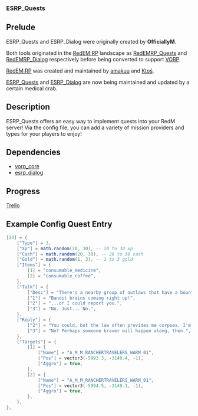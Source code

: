 ### ESRP_Quests
## Prelude
ESRP_Quests and ESRP_Dialog were originally created by **OfficiallyM**.

Both tools originated in the [RedEM:RP](https://github.com/RedEM-RP) landscape as [RedEMRP_Quests](https://github.com/RedEM-RP/redemrp_quests) and [RedEMRP_Dialog](https://github.com/RedEM-RP/redemrp_dialog) respectively before being converted to support [VORP](https://github.com/VORPCORE/VORP-Core).  

[RedEM:RP](https://github.com/RedEM-RP) was created and maintained by [amakuu](https://github.com/amakuu/) and [Ktoś](https://github.com/Ktos93/).

[ESRP_Quests](https://github.com/bythewood/esrp_quests) and [ESRP_Dialog](https://github.com/bythewood/esrp_dialog) are now being maintained and updated by a certain medical crab.  
## Description
ESRP_Quests offers an easy way to implement quests into your RedM server! Via the config file, you can add a variety of mission providers and types for your players to enjoy!
## Dependencies
- [vorp_core](https://github.com/VORPCORE/vorp-core-lua)
- [esrp_dialog](https://github.com/bythewood/esrp_dialog)
## Progress
[Trello](https://trello.com/c/PRHdadE4/17-quests)
## Example Config Quest Entry
```lua
[24] = {
	["Type"] = 3,
	["Xp"] = math.random(20, 30), -- 20 to 30 xp
	["Cash"] = math.random(20, 30), -- 20 to 30 cash
	["Gold"] = math.random(1, 3), -- 1 to 3 gold
	["Items"] = {
		[1] = "consumable_medicine",
		[2] = "consumable_coffee",
	},
	["Talk"] = {
		["Desc"] = "There's a nearby group of outlaws that have a bounty on their heads. I could use those heads for my experiment... I'll pay you double what the state is paying if you bring them to me, dead or alive.",
		["1"] = "Bandit brains coming right up!",
		["2"] = "...or I could report you.",
		["3"] = "No. Just... No.",
	},
	["Reply"] = {
		["2"] = "You could, but the law often provides me corpses. I'm just helping the system.",
		["3"] = "No? Perhaps someone braver will happen along, then.",
	},
	["Targets"] = {
		[1] = {
			["Name"] = "A_M_M_RANCHERTRAVELERS_WARM_01",
			["Pos"] = vector3(-5993.3, -3140.4, -1),
			["Aggro"] = true,
		},
		[2] = {
			["Name"] = "A_M_M_RANCHERTRAVELERS_WARM_01",
			["Pos"] = vector3(-5994.5, -3149.1, -1),
			["Aggro"] = true,
		},
	},
},
```
